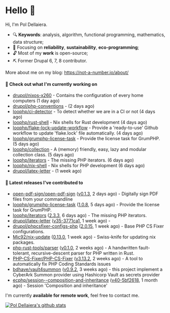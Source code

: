 # Hello 👋

Hi, I'm Pol Dellaiera.

- 🔍 **Keywords**: analysis, algorithm, functional programming, mathematics, data structure;
- 🎯 Focusing on **reliability**, **sustainability**, **eco-programming**;
- 🔓 Most of my **work** is open-source;
- ⛏️ Former Drupal 6, 7, 8 contributor.

More about me on my blog: https://not-a-number.io/about/

#### 👷 Check out what I'm currently working on

- [drupol/nixos-x260](https://github.com/drupol/nixos-x260) - Contains the configuration of every home computers (1 day ago)
- [drupol/php-conventions](https://github.com/drupol/php-conventions) -  (2 days ago)
- [loophp/ci-detector](https://github.com/loophp/ci-detector) - To detect whether we are in a CI or not (4 days ago)
- [loophp/rust-shell](https://github.com/loophp/rust-shell) - Nix shells for Rust development (4 days ago)
- [loophp/flake-lock-update-workflow](https://github.com/loophp/flake-lock-update-workflow) - Provide a &#39;ready-to-use&#39; Github workflow to update &#39;flake.lock&#39; file automatically. (4 days ago)
- [loophp/grumphp-license-task](https://github.com/loophp/grumphp-license-task) - Provide the license task for GrumPHP. (5 days ago)
- [loophp/collection](https://github.com/loophp/collection) - A (memory) friendly, easy, lazy and modular collection class. (5 days ago)
- [loophp/iterators](https://github.com/loophp/iterators) - The missing PHP iterators. (6 days ago)
- [loophp/nix-shell](https://github.com/loophp/nix-shell) - Nix shells for PHP development (6 days ago)
- [drupol/latex-letter](https://github.com/drupol/latex-letter) -  (1 week ago)

#### 🔭 Latest releases I've contributed to

- [open-pdf-sign/open-pdf-sign](https://github.com/open-pdf-sign/open-pdf-sign) ([v0.1.3](https://github.com/open-pdf-sign/open-pdf-sign/releases/tag/v0.1.3), 2 days ago) - Digitally sign PDF files from your commandline
- [loophp/grumphp-license-task](https://github.com/loophp/grumphp-license-task) ([1.0.8](https://github.com/loophp/grumphp-license-task/releases/tag/1.0.8), 5 days ago) - Provide the license task for GrumPHP.
- [loophp/iterators](https://github.com/loophp/iterators) ([2.3.3](https://github.com/loophp/iterators/releases/tag/2.3.3), 6 days ago) - The missing PHP iterators.
- [drupol/latex-letter](https://github.com/drupol/latex-letter) ([v35-3771ca1](https://github.com/drupol/latex-letter/releases/tag/v35-3771ca1), 1 week ago) - 
- [drupol/phpcsfixer-configs-php](https://github.com/drupol/phpcsfixer-configs-php) ([2.0.15](https://github.com/drupol/phpcsfixer-configs-php/releases/tag/2.0.15), 1 week ago) - Base PHP CS Fixer configurations.
- [Mic92/nix-update](https://github.com/Mic92/nix-update) ([0.13.0](https://github.com/Mic92/nix-update/releases/tag/0.13.0), 1 week ago) - Swiss-knife for updating nix packages.
- [php-rust-tools/parser](https://github.com/php-rust-tools/parser) ([v0.1.0](https://github.com/php-rust-tools/parser/releases/tag/v0.1.0), 2 weeks ago) - A handwritten fault-tolerant, recursive-descent parser for PHP written in Rust.
- [PHP-CS-Fixer/PHP-CS-Fixer](https://github.com/PHP-CS-Fixer/PHP-CS-Fixer) ([v3.13.2](https://github.com/PHP-CS-Fixer/PHP-CS-Fixer/releases/tag/v3.13.2), 2 weeks ago) - A tool to automatically fix PHP Coding Standards issues
- [bdhave/vault4summon](https://github.com/bdhave/vault4summon) ([v0.9.2](https://github.com/bdhave/vault4summon/releases/tag/v0.9.2), 3 weeks ago) - this project implement a CyberArk Summon provider using Hashicorp Vault as secrets provider
- [ecphp/session--composition-and-inheritance](https://github.com/ecphp/session--composition-and-inheritance) ([v40-5bf2618](https://github.com/ecphp/session--composition-and-inheritance/releases/tag/v40-5bf2618), 1 month ago) - Session &#39;Composition and inheritance&#39;

I'm currently **available for remote work**, feel free to contact me.

[![Pol Dellaiera's github stats](https://github-readme-stats.vercel.app/api?username=drupol&count_private=true&show_icons=true)](https://github.com/drupol)
